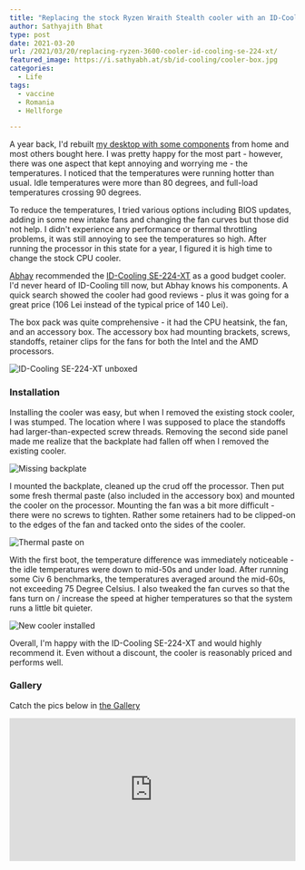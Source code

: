```yaml
---
title: "Replacing the stock Ryzen Wraith Stealth cooler with an ID-Cooling SE-224-XT"
author: Sathyajith Bhat
type: post
date: 2021-03-20
url: /2021/03/20/replacing-ryzen-3600-cooler-id-cooling-se-224-xt/
featured_image: https://i.sathyabh.at/sb/id-cooling/cooler-box.jpg
categories: 
  - Life
tags:
  - vaccine
  - Romania
  - Hellforge

---
```


A year back, I'd rebuilt [my desktop with some components](https://sathyabh.at/2020/01/19/hellforge-remastered-home-desktop/) from home and most others bought here. I was pretty happy for the most part - however, there was one aspect that kept annoying and worrying me - the temperatures. I noticed that the temperatures were running hotter than usual. Idle temperatures were more than 80 degrees, and full-load temperatures crossing 90 degrees. 

To reduce the temperatures, I tried various options including BIOS updates, adding in some new intake fans and changing the fan curves but those did not help. I didn't experience any performance or thermal throttling problems, it was still annoying to see the temperatures so high. After running the processor in this state for a year, I figured it is high time to change the stock CPU cooler. 

[Abhay](https://twitter.com/ALPHA_Ronin) recommended the [ID-Cooling SE-224-XT](http://www.idcooling.com/Product/detail/id/187/name/SE-224-XT%20Basic) as a good budget cooler. I'd never heard of ID-Cooling till now, but Abhay knows his components. A quick search showed the cooler had good reviews - plus it was going for a great price (106 Lei instead of the typical price of 140 Lei).

The box pack was quite comprehensive - it had the CPU heatsink, the fan, and an accessory box. The accessory box had mounting brackets, screws, standoffs, retainer clips for the fans for both the Intel and the AMD processors.

![ID-Cooling SE-224-XT unboxed](https://i.sathyabh.at/sb/id-cooling/unboxed.jpg)

### Installation

Installing the cooler was easy, but when I removed the existing stock cooler, I was stumped. The location where I was supposed to place the standoffs had larger-than-expected screw threads. Removing the second side panel made me realize that the backplate had fallen off when I removed the existing cooler. 

![Missing backplate](https://i.sathyabh.at/sb/id-cooling/missing-backplate.jpg)

I mounted the backplate, cleaned up the crud off the processor. Then put some fresh thermal paste (also included in the accessory box) and mounted the cooler on the processor. Mounting the fan was a bit more difficult - there were no screws to tighten. Rather some retainers had to be clipped-on to the edges of the fan and tacked onto the sides of the cooler. 

![Thermal paste on](https://i.sathyabh.at/sb/id-cooling/thermal-paste-on.jpg)

With the first boot, the temperature difference was immediately noticeable - the idle temperatures were down to mid-50s and under load. After running some Civ 6 benchmarks, the temperatures averaged around the mid-60s, not exceeding 75 Degree Celsius. I also tweaked the fan curves so that the fans turn on / increase the speed at higher temperatures so that the system runs a little bit quieter. 

![New cooler installed](https://i.sathyabh.at/sb/id-cooling/new-cooler-installed.jpg)

Overall, I'm happy with the ID-Cooling SE-224-XT and would highly recommend it. Even without a discount, the cooler is reasonably priced and performs well.

### Gallery

Catch the pics below in [the Gallery](https://adobe.ly/3s4cfgU)

<div class='lr_embed' style='position: relative; padding-bottom: 50%; height: 0; overflow: hidden;'><iframe id='iframe' src='https://lightroom.adobe.com/embed/shares/bee9ff4bbc4f4e4e8802c768fa3a6ee0/slideshow?background_color=%232D2D2D&color=%23999999' frameborder='0'style='width:100%; height:100%; position: absolute; top:0; left:0;' ></iframe></div>